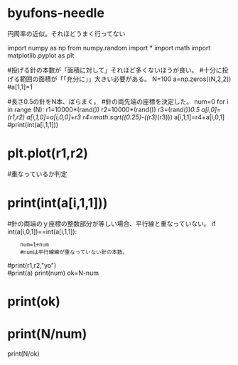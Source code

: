 # byufons-needle
円周率の近似。それほどうまく行ってない


import numpy as np
from numpy.random import * 
import math
import matplotlib.pyplot as plt

#投げる針の本数が「面積に対して」それほど多くないほうが良い。
#十分に投げる範囲の面積が「「充分に」」大きい必要がある。
N=100
a=np.zeros((N,2,2))
#a[1,1]=1

#長さ0.5の針をN本、ばらまく。
#針の両先端の座標を決定した。
num=0
for i in range (N):
    r1=10000*(rand())
    r2=10000*(rand())
    r3=(rand())*0.5
    a[i,0]=(r1,r2)
    a[i,1,0]=a[i,0,0]+r3
    r4=math.sqrt((0.25)-((r3)*(r3)))
    a[i,1,1]=r4+a[i,0,1]
   #print(int(a[i,1,1]))
#    plt.plot(r1,r2)
#重なっているか判定
   # print(int(a[i,1,1]))
   #針の両端のｙ座標の整数部分が等しい場合、平行線と重なっていない。
    if int(a[i,0,1])==int(a[i,1,1]):
    
        num=1+num
        #numは平行線線が重なっていない針の本数。
#print(r1,r2,"yo")        
#print(a)
print(num)
ok=N-num
# print(ok)
# print(N/num)
print(N/ok)

